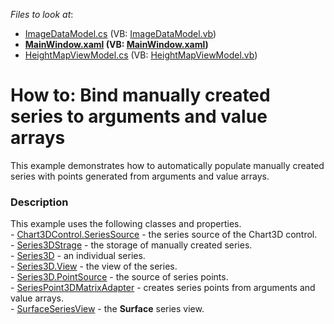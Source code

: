 <!-- default file list -->
*Files to look at*:

* [ImageDataModel.cs](./CS/ImageFillStyleHeightMap/Model/ImageDataModel.cs) (VB: [ImageDataModel.vb](./VB/ImageFillStyleHeightMap/Model/ImageDataModel.vb))
* **[MainWindow.xaml](./CS/ImageFillStyleHeightMap/View/MainWindow.xaml) (VB: [MainWindow.xaml](./VB/ImageFillStyleHeightMap/View/MainWindow.xaml))**
* [HeightMapViewModel.cs](./CS/ImageFillStyleHeightMap/ViewModel/HeightMapViewModel.cs) (VB: [HeightMapViewModel.vb](./VB/ImageFillStyleHeightMap/ViewModel/HeightMapViewModel.vb))
<!-- default file list end -->
# How to: Bind manually created series to arguments and value arrays


This example demonstrates how to automatically populate manually created series with points generated from arguments and value arrays.


<h3>Description</h3>

This example uses the following classes and properties.<br>- <a href="https://documentation.devexpress.com/#WPF/DevExpressXpfChartsChart3DControl_SeriesSourcetopic">Chart3DControl.SeriesSource</a>&nbsp;- the series source of the Chart3D control.<br>- <a href="https://documentation.devexpress.com/#WPF/clsDevExpressXpfChartsSeries3DStoragetopic">Series3DStrage</a>&nbsp;-&nbsp;the storage of manually created&nbsp;series.<br>- <a href="https://documentation.devexpress.com/#WPF/clsDevExpressXpfChartsSeries3Dtopic">Series3D</a>&nbsp;- an individual series.<br>- <a href="https://documentation.devexpress.com/#WPF/DevExpressXpfChartsSeries3DBase_Viewtopic">Series3D.View</a>&nbsp;- the view of the series.<br>- <a href="https://documentation.devexpress.com/#WPF/DevExpressXpfChartsSeries3D_PointSourcetopic">Series3D.PointSource</a>&nbsp;- the source of series points.<br>- <a href="https://documentation.devexpress.com/#WPF/clsDevExpressXpfChartsSeriesPoint3DMatrixAdaptertopic">SeriesPoint3DMatrixAdapter</a>&nbsp;- creates series points from arguments and value arrays.<br>- <a href="https://documentation.devexpress.com/#WPF/clsDevExpressXpfChartsSurfaceSeriesViewtopic">SurfaceSeriesView</a>&nbsp;- the&nbsp;<strong>Surface</strong>&nbsp;series view.

<br/>


